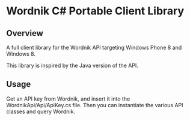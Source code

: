 # Wordnik C# Portable Client Library

## Overview

A full client library for the Wordnik API targeting Windows Phone 8 and Windows 8.

This library is inspired by the Java version of the API.

## Usage

Get an API key from Wordnik, and insert it into the WordnikApi/Api/ApiKey.cs file.
Then you can instantiate the various API classes and query Wordnik.